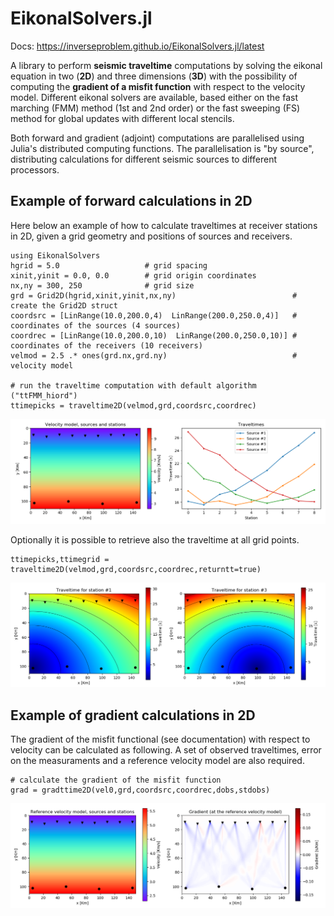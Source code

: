 # EikonalSolvers.jl

Docs: <https://inverseproblem.github.io/EikonalSolvers.jl/latest>

A library to perform __seismic traveltime__ computations by solving the eikonal equation in two (__2D__) and three dimensions (__3D__) with the possibility of computing the __gradient of a misfit function__ with respect to the velocity model.
Different eikonal solvers are available, based either on the fast marching (FMM) method (1st and 2nd order) or the fast sweeping (FS) method for global updates with different local stencils. 

Both forward and gradient (adjoint) computations are parallelised using Julia's distributed computing functions. The  parallelisation is "by source", distributing calculations for different seismic sources to different processors.


## Example of forward calculations in 2D

Here below an example of how to calculate traveltimes at receiver stations in 2D, given a grid geometry and positions of sources and receivers.
```
using EikonalSolvers
hgrid = 5.0                   # grid spacing
xinit,yinit = 0.0, 0.0        # grid origin coordinates
nx,ny = 300, 250              # grid size
grd = Grid2D(hgrid,xinit,yinit,nx,ny)                          # create the Grid2D struct
coordsrc = [LinRange(10.0,200.0,4)  LinRange(200.0,250.0,4)]   # coordinates of the sources (4 sources)
coordrec = [LinRange(10.0,200.0,10)  LinRange(200.0,250.0,10)] # coordinates of the receivers (10 receivers)
velmod = 2.5 .* ones(grd.nx,grd.ny)                            # velocity model

# run the traveltime computation with default algorithm ("ttFMM_hiord")
ttimepicks = traveltime2D(velmod,grd,coordsrc,coordrec)
```

![velmodttpicks](docs/src/images/velmod-ttpicks.png)

Optionally it is possible to retrieve also the traveltime at all grid points.
```
ttimepicks,ttimegrid = traveltime2D(velmod,grd,coordsrc,coordrec,returntt=true)
```
![ttarrays](docs/src/images/ttime-arrays.png)


## Example of gradient calculations in 2D

The gradient of the misfit functional (see documentation) with respect to velocity can be calculated as following. A set of observed traveltimes, error on the measuraments and a reference velocity model are also required.
```
# calculate the gradient of the misfit function
grad = gradttime2D(vel0,grd,coordsrc,coordrec,dobs,stdobs)
```
![ttarrays](docs/src/images/gradient.png)
